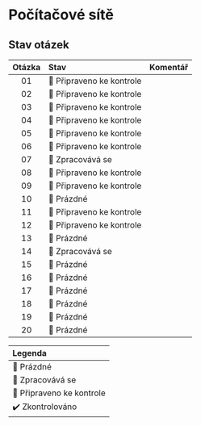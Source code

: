 # Počítačové sítě

## Stav otázek
| Otázka | Stav                          | Komentář |
| :----: | :---------------------------- | :------- |
| 01     | :pushpin: Připraveno ke kontrole  |          |
| 02     | :pushpin: Připraveno ke kontrole  |          |
| 03     | :pushpin: Připraveno ke kontrole  |          |
| 04     | :pushpin: Připraveno ke kontrole  |          |
| 05     | :pushpin: Připraveno ke kontrole  |          |
| 06     | :pushpin: Připraveno ke kontrole  |          |
| 07     | :construction: Zpracovává se  |          |
| 08     | :pushpin: Připraveno ke kontrole  |          |
| 09     | :pushpin: Připraveno ke kontrole  |          |
| 10     | :black_square_button: Prázdné |          |
| 11     | :pushpin: Připraveno ke kontrole  |          |
| 12     | :pushpin: Připraveno ke kontrole  |          |
| 13     | :black_square_button: Prázdné |          |
| 14     | :construction: Zpracovává se  |          |
| 15     | :black_square_button: Prázdné |          |
| 16     | :black_square_button: Prázdné |          |
| 17     | :black_square_button: Prázdné |          |
| 18     | :black_square_button: Prázdné |          |
| 19     | :black_square_button: Prázdné |          |
| 20     | :black_square_button: Prázdné |          |

| Legenda                          |
| :------------------------------- |
| :black_square_button: Prázdné    |
| :construction: Zpracovává se     |
| :pushpin: Připraveno ke kontrole |
| :heavy_check_mark: Zkontrolováno |
